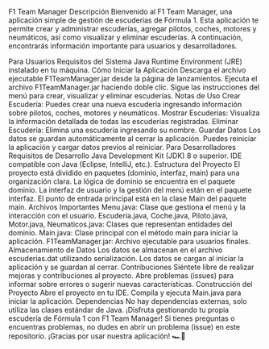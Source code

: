 F1 Team Manager
Descripción
Bienvenido al F1 Team Manager, una aplicación simple de gestión de escuderías de Fórmula 1. Esta aplicación te permite crear y administrar escuderías, agregar pilotos, coches, motores y neumáticos, así como visualizar y eliminar escuderías. A continuación, encontrarás información importante para usuarios y desarrolladores.

Para Usuarios
Requisitos del Sistema
Java Runtime Environment (JRE) instalado en tu máquina.
Cómo Iniciar la Aplicación
Descarga el archivo ejecutable F1TeamManager.jar desde la página de lanzamientos.
Ejecuta el archivo F1TeamManager.jar haciendo doble clic.
Sigue las instrucciones del menú para crear, visualizar y eliminar escuderías.
Notas de Uso
Crear Escudería: Puedes crear una nueva escudería ingresando información sobre pilotos, coches, motores y neumáticos.
Mostrar Escuderías: Visualiza la información detallada de todas las escuderías registradas.
Eliminar Escudería: Elimina una escudería ingresando su nombre.
Guardar Datos
Los datos se guardan automáticamente al cerrar la aplicación.
Puedes reiniciar la aplicación y cargar datos previos al reiniciar.
Para Desarrolladores
Requisitos de Desarrollo
Java Development Kit (JDK) 8 o superior.
IDE compatible con Java (Eclipse, IntelliJ, etc.).
Estructura del Proyecto
El proyecto está dividido en paquetes (dominio, interfaz, main) para una organización clara.
La lógica de dominio se encuentra en el paquete dominio.
La interfaz de usuario y la gestión del menú están en el paquete interfaz.
El punto de entrada principal está en la clase Main del paquete main.
Archivos Importantes
Menu.java: Clase que gestiona el menú y la interacción con el usuario.
Escuderia.java, Coche.java, Piloto.java, Motor.java, Neumaticos.java: Clases que representan entidades del dominio.
Main.java: Clase principal con el método main para iniciar la aplicación.
F1TeamManager.jar: Archivo ejecutable para usuarios finales.
Almacenamiento de Datos
Los datos se almacenan en el archivo escuderias.dat utilizando serialización.
Los datos se cargan al iniciar la aplicación y se guardan al cerrar.
Contribuciones
Siéntete libre de realizar mejoras y contribuciones al proyecto.
Abre problemas (issues) para informar sobre errores o sugerir nuevas características.
Construcción del Proyecto
Abre el proyecto en tu IDE.
Compila y ejecuta Main.java para iniciar la aplicación.
Dependencias
No hay dependencias externas, solo utiliza las clases estándar de Java.
¡Disfruta gestionando tu propia escudería de Fórmula 1 con F1 Team Manager! Si tienes preguntas o encuentras problemas, no dudes en abrir un problema (issue) en este repositorio. ¡Gracias por usar nuestra aplicación! 🏎️🏁